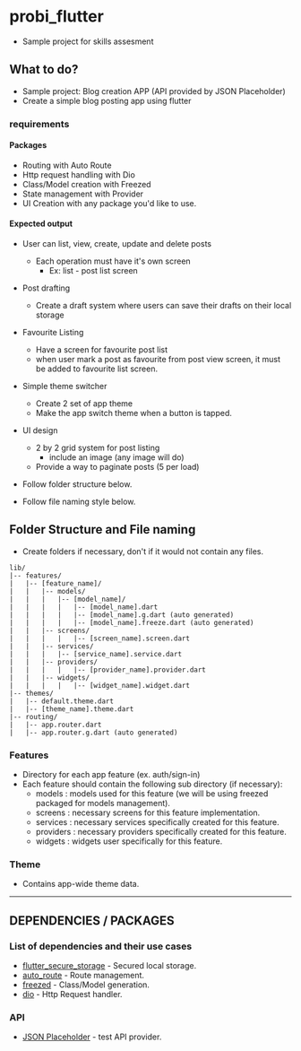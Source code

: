 # probi_flutter
- Sample project for skills assesment

## What to do?
- Sample project: Blog creation APP (API provided by JSON Placeholder)
- Create a simple blog posting app using flutter

### requirements

#### Packages

- Routing with Auto Route
- Http request handling with Dio
- Class/Model creation with Freezed
- State management with Provider
- UI Creation with any package you'd like to use.


#### Expected output

- User can list, view, create, update and delete posts
    - Each operation must have it's own screen
        - Ex: list - post list screen

- Post drafting
    - Create a draft system where users can save their drafts on their local storage

- Favourite Listing
    - Have a screen for favourite post list
    - when user mark a post as favourite from post view screen, it must be added to favourite list screen.

- Simple theme switcher
    - Create 2 set of app theme
    - Make the app switch theme when a button is tapped.

- UI design
    - 2 by 2 grid system for post listing
        - include an image (any image will do)
    - Provide a way to paginate posts (5 per load)

- Follow folder structure below.
- Follow file naming style below.

## Folder Structure and File naming
- Create folders if necessary, don't if it would not contain any files.
```
lib/
|-- features/
|   |-- [feature_name]/
|   |   |-- models/
|   |   |   |-- [model_name]/
|   |   |   |   |-- [model_name].dart 
|   |   |   |   |-- [model_name].g.dart (auto generated)
|   |   |   |   |-- [model_name].freeze.dart (auto generated)
|   |   |-- screens/
|   |   |   |   |-- [screen_name].screen.dart
|   |   |-- services/
|   |   |   |-- [service_name].service.dart
|   |   |-- providers/
|   |   |   |   |-- [provider_name].provider.dart
|   |   |-- widgets/
|   |   |   |   |-- [widget_name].widget.dart
|-- themes/
|   |-- default.theme.dart
|   |-- [theme_name].theme.dart
|-- routing/
|   |-- app.router.dart
|   |-- app.router.g.dart (auto generated)
```

### Features
- Directory for each app feature (ex. auth/sign-in)
- Each feature should contain the following sub directory (if necessary):
  - models : models used for this feature (we will be using freezed packaged for models management).
  - screens : necessary screens for this feature implementation.
  - services : necessary services specifically created for this feature.
  - providers : necessary providers specifically created for this feature.
  - widgets : widgets user specifically for this feature.

### Theme
- Contains app-wide theme data.

---

## DEPENDENCIES / PACKAGES

### List of dependencies and their use cases
- [flutter_secure_storage](https://pub.dev/packages/flutter_secure_storage) - Secured local storage.
- [auto_route](https://pub.dev/packages/auto_route) - Route management.
- [freezed](https://pub.dev/packages/freezed) - Class/Model generation.
- [dio](https://pub.dev/packages/dio) - Http Request handler.

### API
- [JSON Placeholder](https://jsonplaceholder.typicode.com/) - test API provider.
